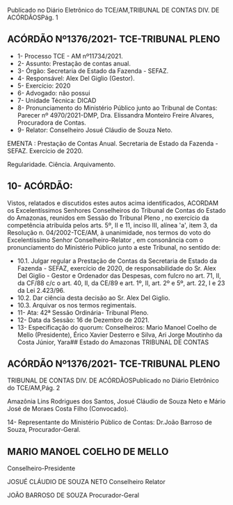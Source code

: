 Publicado  no  Diário  Eletrônico do TCE/AM,TRIBUNAL DE CONTAS DIV. DE ACÓRDÃOSPág. 1

## ACÓRDÃO Nº1376/2021- TCE-TRIBUNAL PLENO

- 1- Processo TCE - AM nº11734/2021.
- 2- Assunto: Prestação de contas anual.
- 3- Órgão: Secretaria de Estado da Fazenda - SEFAZ.
- 4- Responsável: Alex Del Giglio (Gestor).
- 5- Exercício: 2020
- 6- Advogado: não possui
- 7- Unidade Técnica: DICAD
- 8- Pronunciamento  do  Ministério  Público  junto  ao  Tribunal  de  Contas: Parecer  nº 4970/2021-DMP, Dra. Elissandra Monteiro Freire Alvares, Procuradora de Contas.
- 9- Relator: Conselheiro Josué Cláudio de Souza Neto.

EMENTA :  Prestação  de  Contas  Anual.  Secretaria de Estado da Fazenda - SEFAZ. Exercício de 2020.

Regularidade. Ciência. Arquivamento.

## 10-  ACÓRDÃO:

Vistos, relatados e discutidos estes autos acima identificados, ACORDAM os Excelentíssimos Senhores Conselheiros do Tribunal de Contas do Estado do Amazonas, reunidos em Sessão do Tribunal Pleno , no exercício da competência atribuída pelos arts. 5º, II e 11, inciso III, alínea 'a', item 3, da Resolução n. 04/2002-TCE/AM, à unanimidade, nos termos do voto do Excelentíssimo Senhor Conselheiro-Relator , em consonância com o pronunciamento do Ministério Público junto a este Tribunal, no sentido de:

- 10.1. Julgar  regular a  Prestação  de  Contas  da  Secretaria  de  Estado  da Fazenda -  SEFAZ,  exercício  de  2020,  de  responsabilidade  do Sr.  Alex Del Giglio - Gestor e Ordenador das Despesas, com fulcro no art. 71, II, da CF/88 c/c o art. 40, II, da CE/89 e art. 1º, II, art. 2º e 5º, art. 22, I e 23 da Lei 2.423/96.
- 10.2. Dar ciência desta decisão ao Sr.  Alex Del Giglio.
- 10.3. Arquivar os nos termos regimentais.
- 11-  Ata: 42ª Sessão Ordinária- Tribunal Pleno.
- 12-  Data da Sessão: 16 de Dezembro de 2021.
- 13-  Especificação do quorum: Conselheiros: Mario Manoel Coelho de Mello (Presidente), Érico Xavier Desterro e Silva, Ari Jorge Moutinho da Costa Júnior, Yara## Estado do Amazonas TRIBUNAL DE CONTAS

## ACÓRDÃO Nº1376/2021- TCE-TRIBUNAL PLENO

TRIBUNAL DE CONTAS DIV. DE ACÓRDÃOSPublicado  no  Diário  Eletrônico do TCE/AM,Pág. 2

Amazônia Lins Rodrigues dos Santos, Josué Cláudio de Souza Neto e Mário José de Moraes Costa Filho (Convocado).

14-  Representante  do  Ministério  Público  de  Contas: Dr.João  Barroso  de  Souza, Procurador-Geral.

## MARIO MANOEL COELHO DE MELLO

Conselheiro-Presidente

JOSUÉ CLÁUDIO DE SOUZA NETO Conselheiro Relator

JOÃO BARROSO DE SOUZA Procurador-Geral
